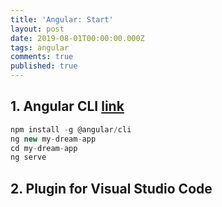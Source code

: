 ```yaml
---
title: 'Angular: Start'
layout: post
date: 2019-08-01T00:00:00.000Z
tags: angular
comments: true
published: true
---
```

## 1. Angular CLI [link](https://cli.angular.io)

```ts
npm install -g @angular/cli
ng new my-dream-app
cd my-dream-app
ng serve
```

## 2. Plugin for Visual Studio Code
